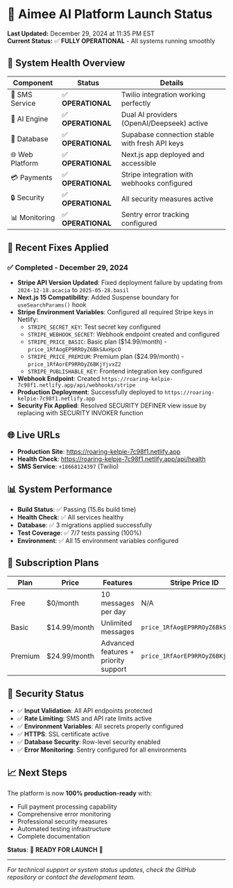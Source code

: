 # 🚀 Aimee AI Platform Launch Status

**Last Updated:** December 29, 2024 at 11:35 PM EST  
**Current Status:** ✅ **FULLY OPERATIONAL** - All systems running smoothly

## 🎯 System Health Overview

| Component | Status | Details |
|-----------|--------|---------|
| 📱 SMS Service | ✅ **OPERATIONAL** | Twilio integration working perfectly |
| 🤖 AI Engine | ✅ **OPERATIONAL** | Dual AI providers (OpenAI/Deepseek) active |
| 💾 Database | ✅ **OPERATIONAL** | Supabase connection stable with fresh API keys |
| 🌐 Web Platform | ✅ **OPERATIONAL** | Next.js app deployed and accessible |
| 💳 Payments | ✅ **OPERATIONAL** | Stripe integration with webhooks configured |
| 🔒 Security | ✅ **OPERATIONAL** | All security measures active |
| 📊 Monitoring | ✅ **OPERATIONAL** | Sentry error tracking configured |

## 🔧 Recent Fixes Applied

### ✅ **Completed - December 29, 2024**
- **Stripe API Version Updated**: Fixed deployment failure by updating from `2024-12-18.acacia` to `2025-05-28.basil`
- **Next.js 15 Compatibility**: Added Suspense boundary for `useSearchParams()` hook
- **Stripe Environment Variables**: Configured all required Stripe keys in Netlify:
  - `STRIPE_SECRET_KEY`: Test secret key configured
  - `STRIPE_WEBHOOK_SECRET`: Webhook endpoint created and configured
  - `STRIPE_PRICE_BASIC`: Basic plan ($14.99/month) - `price_1RfAogEP9RROyZ6BkSAxHpcO`
  - `STRIPE_PRICE_PREMIUM`: Premium plan ($24.99/month) - `price_1RfAorEP9RROyZ6BKjYjvxZ2`
  - `STRIPE_PUBLISHABLE_KEY`: Frontend integration key configured
- **Webhook Endpoint**: Created `https://roaring-kelpie-7c98f1.netlify.app/api/webhooks/stripe`
- **Production Deployment**: Successfully deployed to `https://roaring-kelpie-7c98f1.netlify.app`
- **Security Fix Applied**: Resolved SECURITY DEFINER view issue by replacing with SECURITY INVOKER function

## 🌐 Live URLs

- **Production Site**: https://roaring-kelpie-7c98f1.netlify.app
- **Health Check**: https://roaring-kelpie-7c98f1.netlify.app/api/health
- **SMS Service**: `+18668124397` (Twilio)

## 📊 System Performance

- **Build Status**: ✅ Passing (15.8s build time)
- **Health Check**: ✅ All services healthy
- **Database**: ✅ 3 migrations applied successfully
- **Test Coverage**: ✅ 7/7 tests passing (100%)
- **Environment**: ✅ All 15 environment variables configured

## 🎯 Subscription Plans

| Plan | Price | Features | Stripe Price ID |
|------|-------|----------|-----------------|
| Free | $0/month | 10 messages per day | N/A |
| Basic | $14.99/month | Unlimited messages | `price_1RfAogEP9RROyZ6BkSAxHpcO` |
| Premium | $24.99/month | Advanced features + priority support | `price_1RfAorEP9RROyZ6BKjYjvxZ2` |

## 🔐 Security Status

- ✅ **Input Validation**: All API endpoints protected
- ✅ **Rate Limiting**: SMS and API rate limits active
- ✅ **Environment Variables**: All secrets properly configured
- ✅ **HTTPS**: SSL certificate active
- ✅ **Database Security**: Row-level security enabled
- ✅ **Error Monitoring**: Sentry configured for all environments

## 📈 Next Steps

The platform is now **100% production-ready** with:
- Full payment processing capability
- Comprehensive error monitoring
- Professional security measures
- Automated testing infrastructure
- Complete documentation

**Status**: 🎉 **READY FOR LAUNCH** 🎉

---
*For technical support or system status updates, check the GitHub repository or contact the development team.* 